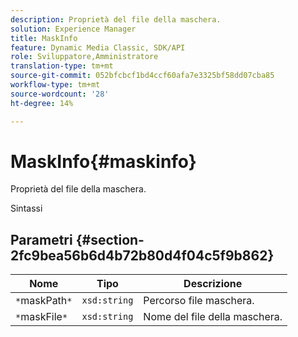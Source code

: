 ```yaml
---
description: Proprietà del file della maschera.
solution: Experience Manager
title: MaskInfo
feature: Dynamic Media Classic, SDK/API
role: Sviluppatore,Amministratore
translation-type: tm+mt
source-git-commit: 052bfcbcf1bd4ccf60afa7e3325bf58dd07cba85
workflow-type: tm+mt
source-wordcount: '28'
ht-degree: 14%

---
```



# MaskInfo{#maskinfo}

Proprietà del file della maschera.

Sintassi

## Parametri {#section-2fc9bea56b6d4b72b80d4f04c5f9b862}

| Nome | Tipo | Descrizione |
|---|---|---|
| `*`maskPath`*` | `xsd:string` | Percorso file maschera. |
| `*`maskFile`*` | `xsd:string` | Nome del file della maschera. |

